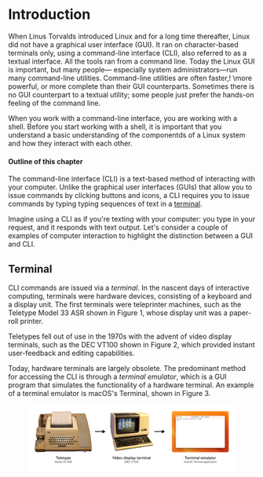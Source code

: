 # Introduction

When Linus Torvalds introduced Linux and for a long time thereafter, Linux did not have a graphical user interface (GUI). It ran on character-based terminals only, using a command-line interface (CLI), also referred to as a textual interface. All the tools ran from a command line. Today the Linux GUI is important, but many people— especially system administrators—run many command-line utilities. Command-line utilities are often faster,! \more powerful, or more complete than their GUI counterparts. Sometimes there is no GUI counterpart to a textual utility; some people just prefer the hands-on feeling of the command line.

When you work with a command-line interface, you are working with a shell. Before you start working with a shell, it is important that you understand a basic understanding of the componentds of a Linux system and how they interact with each other.&#x20;



#### Outline of this chapter

The command-line interface (CLI) is a text-based method of interacting with your computer. Unlike the graphical user interfaces (GUIs) that allow you to issue commands by clicking buttons and icons, a CLI requires you to issue commands by typing typing sequences of text in a [terminal](broken-reference).&#x20;

Imagine using a CLI as if you're texting with your computer: you type in your request, and it responds  with text output. Let's consider a couple of examples of computer interaction to highlight the distinction between a GUI and CLI.&#x20;

## Terminal

CLI commands are issued via a _terminal_. In the nascent days of interactive computing, terminals were hardware devices, consisting of a keyboard and a display unit. The first terminals were teleprinter machines, such as the Teletype Model 33 ASR shown in Figure 1, whose display unit was a paper-roll printer.

Teletypes fell out of use in the 1970s with the advent of video display terminals, such as the DEC VT100 shown in Figure 2, which provided instant user-feedback and editing capabilities.&#x20;

Today, hardware terminals are largely obsolete. The predominant method for accessing the CLI is through a _terminal emulator_, which is a GUI program that simulates the functionality of a hardware terminal. An example of a terminal emulator is macOS's Terminal, shown in Figure 3.&#x20;

<figure><img src="../.gitbook/assets/Frame 1 (4).png" alt=""><figcaption></figcaption></figure>

